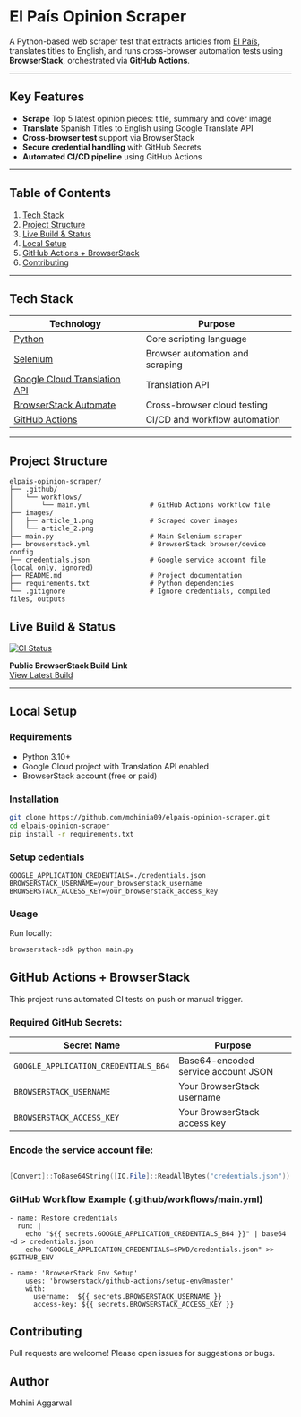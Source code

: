 # El País Opinion Scraper

A Python-based web scraper test that extracts articles from [El País](https://elpais.com/opinion), 
translates titles to English, and runs cross-browser automation tests using **BrowserStack**, 
orchestrated via **GitHub Actions**.

---

##  Key Features

- **Scrape** Top 5 latest opinion pieces: title, summary and cover image
- **Translate** Spanish Titles to English using Google Translate API
- **Cross-browser test** support via BrowserStack 
- **Secure credential handling** with GitHub Secrets
- **Automated CI/CD pipeline** using GitHub Actions

---

##  Table of Contents

1. [Tech Stack](#tech-stack)
2. [Project Structure](#project-structure)
3. [Live Build & Status](#live-build--status)
4. [Local Setup](#local-setup)
7. [GitHub Actions + BrowserStack](#github-actions--browserstack)
9. [Contributing](#contributing)

---

##  Tech Stack

| Technology                                                         | Purpose                                         |
| ------------------------------------------------------------------ | ----------------------------------------------- |
| [Python](https://www.python.org/)                                  | Core scripting language                         |
| [Selenium](https://www.selenium.dev/)                              | Browser automation and scraping                 |
| [Google Cloud Translation API](https://cloud.google.com/translate) | Translation API                                 |
| [BrowserStack Automate](https://www.browserstack.com/automate)     | Cross-browser cloud testing                     |
| [GitHub Actions](https://docs.github.com/en/actions)               | CI/CD and workflow automation                   |


---

##  Project Structure

```plaintext
elpais-opinion-scraper/
├── .github/
│   └── workflows/
│       └── main.yml               # GitHub Actions workflow file
├── images/
│   ├── article_1.png              # Scraped cover images
│   └── article_2.png
├── main.py                        # Main Selenium scraper
├── browserstack.yml               # BrowserStack browser/device config
├── credentials.json               # Google service account file (local only, ignored)
├── README.md                      # Project documentation
├── requirements.txt               # Python dependencies
└── .gitignore                     # Ignore credentials, compiled files, outputs
```

##  Live Build & Status

[![CI Status](https://github.com/mohinia09/elpais-opinion-scraper/actions/workflows/main.yml/badge.svg)](https://github.com/mohinia09/elpais-opinion-scraper/actions)

 **Public BrowserStack Build Link**  
[View Latest Build](https://automate.browserstack.com/projects/elpais-opinion-scraper/builds/main+Commit+Merge+branch+main+of+github+elpais-opinion-scraper+Workflow:/1?public_token=8d826656f49a68f25af2ad3225803aea549754a46dc2f38a5c1a8a33cdf47873)

---

##  Local Setup

###  Requirements

- Python 3.10+
- Google Cloud project with Translation API enabled
- BrowserStack account (free or paid)

### Installation

```bash
git clone https://github.com/mohinia09/elpais-opinion-scraper.git
cd elpais-opinion-scraper
pip install -r requirements.txt
```
### Setup cedentials 
```plaintext
GOOGLE_APPLICATION_CREDENTIALS=./credentials.json
BROWSERSTACK_USERNAME=your_browserstack_username
BROWSERSTACK_ACCESS_KEY=your_browserstack_access_key
```
### Usage
Run locally:

```bash
browserstack-sdk python main.py
```

## GitHub Actions + BrowserStack
This project runs automated CI tests on push or manual trigger.

### Required GitHub Secrets:
| Secret Name                          | Purpose                             |
| ------------------------------------ | ----------------------------------- |
| `GOOGLE_APPLICATION_CREDENTIALS_B64` | Base64-encoded service account JSON |
| `BROWSERSTACK_USERNAME`              | Your BrowserStack username          |
| `BROWSERSTACK_ACCESS_KEY`            | Your BrowserStack access key        |


### Encode the service account file:

```powershell

[Convert]::ToBase64String([IO.File]::ReadAllBytes("credentials.json")) | Set-Clipboard

```
### GitHub Workflow Example (.github/workflows/main.yml)



    - name: Restore credentials
      run: |
        echo "${{ secrets.GOOGLE_APPLICATION_CREDENTIALS_B64 }}" | base64 -d > credentials.json
        echo "GOOGLE_APPLICATION_CREDENTIALS=$PWD/credentials.json" >> $GITHUB_ENV

    - name: 'BrowserStack Env Setup'
        uses: 'browserstack/github-actions/setup-env@master'
        with:
          username:  ${{ secrets.BROWSERSTACK_USERNAME }}
          access-key: ${{ secrets.BROWSERSTACK_ACCESS_KEY }}



## Contributing
Pull requests are welcome! Please open issues for suggestions or bugs.

## Author
Mohini Aggarwal
